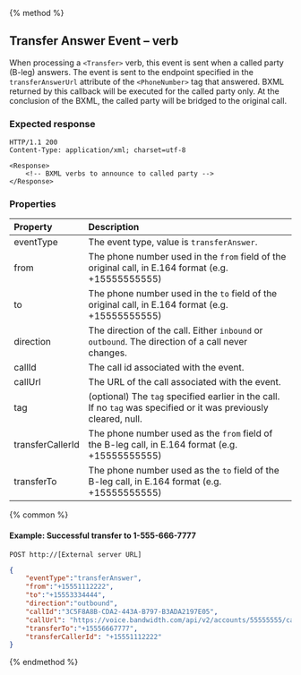 {% method %}
##  Transfer Answer Event – <Transfer> verb
When processing a `<Transfer>` verb, this event is sent when a called party (B-leg) answers.  The event is sent to
  the endpoint specified in the `transferAnswerUrl` attribute of the `<PhoneNumber>` tag that answered.  BXML returned by this callback will be
  executed for the called party only.  At the conclusion of the BXML, the called party will be bridged to the original
  call.

### Expected response
```http
HTTP/1.1 200
Content-Type: application/xml; charset=utf-8

<Response>
    <!-- BXML verbs to announce to called party -->
</Response>
```

### Properties
| Property   | Description                                                                                                                                                                    |
|:-----------|:-------------------------------------------------------------------------------------------------------------------------------------------------------------------------------|
| eventType  | The event type, value is `transferAnswer`.                                                                                                                                   |
| from       | The phone number used in the `from` field of the original call, in E.164 format (e.g. +15555555555)|
| to         | The phone number used in the `to` field of the original call, in E.164 format (e.g. +15555555555)  |
| direction  | The direction of the call. Either `inbound` or `outbound`. The direction of a call never changes.                                                                                 |
| callId     | The call id associated with the event.                                                                                                                                         |
| callUrl    | The URL of the call associated with the event.                                                                                                                       |
| tag        | (optional) The `tag` specified earlier in the call. If no `tag` was specified or it was previously cleared, null.                                                                                                                        |
| transferCallerId | The phone number used as the `from` field of the B-leg call, in E.164 format (e.g. +15555555555) |
| transferTo | The phone number used as the `to` field of the B-leg call, in E.164 format (e.g. +15555555555) |

{% common %}

#### Example: Successful transfer to 1-555-666-7777

```
POST http://[External server URL]
```

```json
{
	"eventType":"transferAnswer",
	"from":"+15551112222",
	"to":"+15553334444",
	"direction":"outbound",
	"callId":"3C5F8A8B-CDA2-443A-B797-B3ADA2197E05",
    "callUrl": "https://voice.bandwidth.com/api/v2/accounts/55555555/calls/3C5F8A8B-CDA2-443A-B797-B3ADA2197E05",
	"transferTo":"+15556667777",
	"transferCallerId": "+15551112222"
}
```

{% endmethod %}
